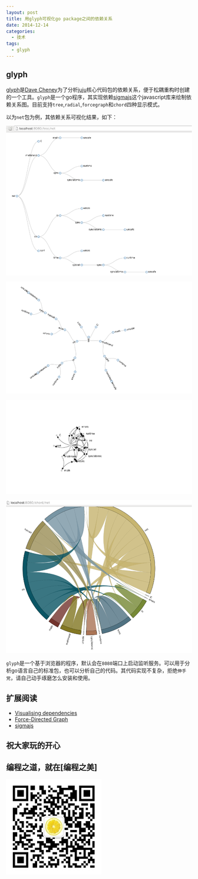 ```yaml
---
layout: post
title: 用glyph可视化go package之间的依赖关系
date: 2014-12-14
categories:
  - 技术
tags:
  - glyph
---
```

## glyph

[glyph](https://godoc.org/github.com/davecheney/junk/glyph)是[Dave Cheney](http://dave.cheney.net/about)为了分析[juju](https://jujucharms.com/)核心代码包的依赖关系，便于松耦重构时创建的一个工具。`glyph`是一个go程序，其实现依赖[sigmajs](http://sigmajs.org/)这个javascript库来绘制依赖关系图。目前支持`tree`,`radial`,`forcegraph`和`chord`四种显示模式。

以为`net`包为例，其依赖关系可视化结果，如下：

![tree](/img/article/12/2014-12-14-01-glyph-tree-net.png)

![radial](/img/article/12/2014-12-14-01-glyph-radial-net.png)

![forcegraph](/img/article/12/2014-12-14-01-glyph-forcegraph-net.png)

![chord](/img/article/12/2014-12-14-01-glyph-chord-net.png)

`glyph`是一个基于浏览器的程序，默认会在`8080`端口上启动监听服务。可以用于分析go语言自己的标准包，也可以分析自己的代码。其代码实现不复杂，拒绝`伸手党`，请自己动手琢磨怎么安装和使用。

## 扩展阅读

* [Visualising dependencies](http://dave.cheney.net/2014/11/21/visualising-dependencies)
* [Force-Directed Graph](http://bl.ocks.org/mbostock/4062045)
* [sigmajs](http://sigmajs.org/)

## 祝大家玩的开心

## 编程之道，就在[编程之美]

![编程之美](/img/weixin_qr.jpg)

